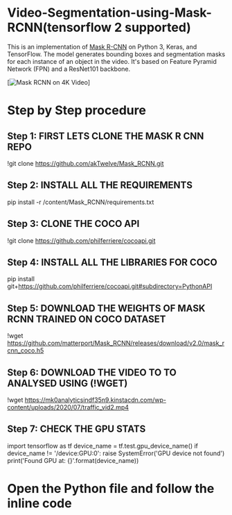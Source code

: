 # Video-Segmentation-using-Mask-RCNN(tensorflow 2 supported)


This is an implementation of [Mask R-CNN](https://arxiv.org/abs/1703.06870) on Python 3, Keras, and TensorFlow. The model generates bounding boxes and segmentation masks for each instance of an object in the video. It's based on Feature Pyramid Network (FPN) and a ResNet101 backbone.

[![Mask RCNN on 4K Video](Final_out.gif)]


# Step by Step procedure

## Step 1: FIRST LETS CLONE THE MASK R CNN REPO

!git clone https://github.com/akTwelve/Mask_RCNN.git

## Step 2: INSTALL ALL THE REQUIREMENTS

pip install -r /content/Mask_RCNN/requirements.txt

## Step 3: CLONE THE COCO API

!git clone https://github.com/philferriere/cocoapi.git

## Step 4: INSTALL ALL THE LIBRARIES FOR COCO

pip install git+https://github.com/philferriere/cocoapi.git#subdirectory=PythonAPI

## Step 5: DOWNLOAD THE WEIGHTS OF MASK RCNN TRAINED ON COCO DATASET

!wget https://github.com/matterport/Mask_RCNN/releases/download/v2.0/mask_rcnn_coco.h5

## Step 6: DOWNLOAD THE VIDEO TO TO ANALYSED USING (!WGET)

!wget https://mk0analyticsindf35n9.kinstacdn.com/wp-content/uploads/2020/07/traffic_vid2.mp4

## Step 7: CHECK THE GPU STATS

import tensorflow as tf
device_name = tf.test.gpu_device_name()
if device_name != '/device:GPU:0':
  raise SystemError('GPU device not found')
print('Found GPU at: {}'.format(device_name))

# Open the Python file and follow the inline code



